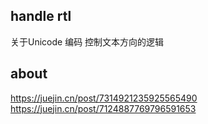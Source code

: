 ## handle rtl

关于Unicode 编码 控制文本方向的逻辑



## about
https://juejin.cn/post/7314921235925565490
https://juejin.cn/post/7124887769796591653